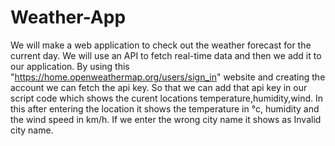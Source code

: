 # Weather-App
We will make a web application to check out the weather forecast for the current day. 
We will use an API to fetch real-time data and then we add it to our application.
By using this "https://home.openweathermap.org/users/sign_in" website and creating the account we can fetch the api key.
So that we can add that api key in our script code which shows the curent locations temperature,humidity,wind.
In this after entering the location it shows the temperature in °c, humidity and the wind speed in km/h.
If we enter the wrong city name it shows as Invalid city name.

